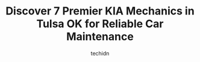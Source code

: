 ---
layout: ampstory
image: https://images.unsplash.com/photo-1608585793629-ec02326b1e4b?ixlib=rb-4.0.3&ixid=MnwxMjA3fDB8MHxwaG90by1wYWdlfHx8fGVufDB8fHx8&auto=format&fit=crop&w=640&h=853&q=80
author: techidn
featured: false
description: For top-quality automotive repairs and maintenance, visit the 7 best KIA Mechanic in Tulsa OK , USA. Their reputation for excellence and their dedication to customer satisfaction make them t
title: Discover 7 Premier KIA Mechanics in Tulsa OK for Reliable Car Maintenance
cover:
   title: Discover 7 Premier KIA Mechanics in Tulsa OK for Reliable Car Maintenance
   subtitle: Rickpate
   background: https://images.unsplash.com/photo-1608585793629-ec02326b1e4b?ixlib=rb-4.0.3&ixid=MnwxMjA3fDB8MHxwaG90by1wYWdlfHx8fGVufDB8fHx8&auto=format&fit=crop&w=640&h=853&q=80

pages: 
 - layout: thirds
   top: <h1>#1 Encinas Automotive</h1>
   bottom: "<p>I asked for a brake evaluation, they said front was good, back were bad. They quoted $345, did the work in half a day, and charged me the same. Super easy to get in (I ju</p>"
   background: https://www.knot35.com/toplist/wp-content/uploads/2023/06/best-kia-mechanic-1-in-tulsa-ok-1685833327.jpeg
   backgroundblur: true
 - layout: thirds
   top: <h1>#2 Atlas Automotive</h1>
   bottom: "<p>4625 E 11th St, Tulsa, OK 74112, United States</p>"
   background: https://www.knot35.com/toplist/wp-content/uploads/2023/06/best-kia-mechanic-2-in-tulsa-ok-1685833327.jpeg
   cta:
      link: https://www.knot35.com/toplist/discover-7-premier-kia-mechanics-in-tulsa-ok-for-reliable-car-maintenance/
      text: Discover 7 Premier KIA Mechanics in Tulsa OK for Reliable Car Maintenance
 - layout: thirds
   top: <h1>#3 Alternative Automotive</h1>
   bottom: "<p>5935 E 15th St, Tulsa, OK 74112, United States</p>"
   background: https://www.knot35.com/toplist/wp-content/uploads/2023/06/best-kia-mechanic-3-in-tulsa-ok-1685833327.jpeg
   cta:
      link: https://www.knot35.com/toplist/discover-7-premier-kia-mechanics-in-tulsa-ok-for-reliable-car-maintenance/
      text: Discover 7 Premier KIA Mechanics in Tulsa OK for Reliable Car Maintenance
 - layout: thirds
   top: <h1>#4 Urban Auto Lawn Repair</h1>
   bottom: "<p>5676 S 107th E Ave, Tulsa, OK 74146, United States</p>"
   background: https://images.unsplash.com/photo-1609083590460-7b8cc0ca65f8?ixlib=rb-4.0.3&ixid=MnwxMjA3fDB8MHxwaG90by1wYWdlfHx8fGVufDB8fHx8&auto=format&fit=crop&w=640&h=853&q=80
   cta:
      link: https://www.knot35.com/toplist/discover-7-premier-kia-mechanics-in-tulsa-ok-for-reliable-car-maintenance/
      text: Discover 7 Premier KIA Mechanics in Tulsa OK for Reliable Car Maintenance
 - layout: thirds
   top: <h1>#5 KC Auto Repair</h1>
   bottom: "<p>6105 E 21st St, Tulsa, OK 74114, United States</p>"
   background: https://images.unsplash.com/photo-1540457036297-448b6b99e91c?ixlib=rb-4.0.3&ixid=MnwxMjA3fDB8MHxwaG90by1wYWdlfHx8fGVufDB8fHx8&auto=format&fit=crop&w=640&h=853&q=80
   cta:
      link: https://www.knot35.com/toplist/discover-7-premier-kia-mechanics-in-tulsa-ok-for-reliable-car-maintenance/
      text: Discover 7 Premier KIA Mechanics in Tulsa OK for Reliable Car Maintenance
 - layout: thirds
   top: <h1>#6 VAP Auto Shop</h1>
   bottom: "<p>6549 E 40th St # 10, Tulsa, OK 74145, United States</p>"
   background: https://images.unsplash.com/photo-1547366785-564103df7e13?ixlib=rb-4.0.3&ixid=MnwxMjA3fDB8MHxwaG90by1wYWdlfHx8fGVufDB8fHx8&auto=format&fit=crop&w=640&h=853&q=80
   cta:
      link: https://www.knot35.com/toplist/discover-7-premier-kia-mechanics-in-tulsa-ok-for-reliable-car-maintenance/
      text: Discover 7 Premier KIA Mechanics in Tulsa OK for Reliable Car Maintenance
 - layout: thirds
   top: <h1>#7 Interparts of Tulsa</h1>
   bottom: "<p>3615 E 11th St, Tulsa, OK 74112, United States</p>"
   background: https://images.unsplash.com/photo-1618005182384-a83a8bd57fbe?ixlib=rb-4.0.3&ixid=MnwxMjA3fDB8MHxwaG90by1wYWdlfHx8fGVufDB8fHx8&auto=format&fit=crop&w=640&h=853&q=80
   cta:
      link: https://www.knot35.com/toplist/discover-7-premier-kia-mechanics-in-tulsa-ok-for-reliable-car-maintenance/
      text: Discover 7 Premier KIA Mechanics in Tulsa OK for Reliable Car Maintenance
 - layout: thirds
   middle: Continue reading...
   background: https://images.unsplash.com/photo-1595364397663-fca4f075d796?ixlib=rb-4.0.3&ixid=MnwxMjA3fDB8MHxwaG90by1wYWdlfHx8fGVufDB8fHx8&auto=format&fit=crop&w=640&h=853&q=80
   cta:
      link: https://www.knot35.com/toplist/discover-7-premier-kia-mechanics-in-tulsa-ok-for-reliable-car-maintenance/
      text: Discover 7 Premier KIA Mechanics in Tulsa OK for Reliable Car Maintenance
      
---